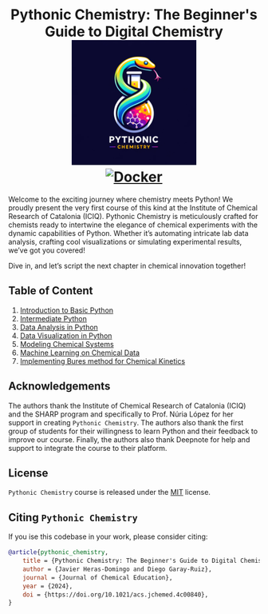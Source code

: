 <div align="center">

<h1 align="center">Pythonic Chemistry: The Beginner's Guide to Digital Chemistry<br/>
<img src="images/logo.png" width="250", height="250"/><br/>
<a href="https://hub.docker.com/r/jherasdo/pythonic-chemistry"><img alt="Docker" src="https://img.shields.io/badge/Docker-2CA5E0?style=for-the-badge&logo=docker&logoColor=white"></a>
</h1>

</div>

Welcome to the exciting journey where chemistry meets Python! We proudly present the very first course of this kind at the Institute of Chemical Research of Catalonia (ICIQ). 
Pythonic Chemistry is meticulously crafted for chemists ready to intertwine the elegance of chemical experiments with the dynamic capabilities of Python. 
Whether it’s automating intricate lab data analysis, crafting cool visualizations or simulating experimental results, we’ve got you covered!

Dive in, and let’s script the next chapter in chemical innovation together!

## Table of Content

1. [Introduction to Basic Python](https://github.com/jherasdo/pythonic-chemistry/tree/main/pythonic-chemistry/01-basic-python)
2. [Intermediate Python](https://github.com/jherasdo/pythonic-chemistry/tree/main/pythonic-chemistry/02-intermediate-python)
3. [Data Analysis in Python](https://github.com/jherasdo/pythonic-chemistry/tree/main/pythonic-chemistry/03-data-analysis)
4. [Data Visualization in Python](https://github.com/jherasdo/pythonic-chemistry/tree/main/pythonic-chemistry/04-data-visualization)
5. [Modeling Chemical Systems](https://github.com/jherasdo/pythonic-chemistry/tree/main/pythonic-chemistry/05-modeling-chem-systems)
6. [Machine Learning on Chemical Data](https://github.com/jherasdo/pythonic-chemistry/tree/main/pythonic-chemistry/06-machine-learning)
7. [Implementing Bures method for Chemical Kinetics](https://github.com/jherasdo/pythonic-chemistry/tree/main/pythonic-chemistry/07-bures-chemical-kinetics)


## Acknowledgements
The authors thank the Institute of Chemical Research of Catalonia (ICIQ) and the SHARP program and specifically to Prof. Núria López for her support in creating `Pythonic Chemistry`. 
The authors also thank the first group of students for their willingness to learn Python and their feedback to improve our course. 
Finally, the authors also thank Deepnote for help and support to integrate the course to their platform.

## License
`Pythonic Chemistry` course is released under the [MIT](https://github.com/jherasdo/pythonic-chemistry/blob/main/LICENSE) license.

## Citing `Pythonic Chemistry`

If you ise this codebase in your work, please consider citing:

```bibtex
@article{pythonic_chemistry,
    title = {Pythonic Chemistry: The Beginner's Guide to Digital Chemistry},
    author = {Javier Heras-Domingo and Diego Garay-Ruiz},
    journal = {Journal of Chemical Education},
    year = {2024},
    doi = {https://doi.org/10.1021/acs.jchemed.4c00840},
}
```

